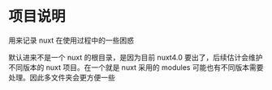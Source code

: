 # 项目说明

用来记录 nuxt 在使用过程中的一些困惑

默认进来不是一个 nuxt 的根目录，是因为目前 nuxt4.0 要出了，后续估计会维护不同版本的 nuxt 项目。在一个就是 nuxt 采用的 modules 可能也有不同版本需要处理。因此多文件夹会更方便一些